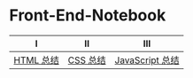 # Front-End-Notebook


|                              Ⅰ                               |                              Ⅱ                               |                              Ⅲ                               |
| :----------------------------------------------------------: | :----------------------------------------------------------: | :----------------------------------------------------------: |
| [HTML 总结](https://github.com/Alyssa-x/Front-End-Notebook/blob/master/Html.md) | [CSS 总结](https://github.com/Alyssa-x/Front-End-Notebook/blob/master/Css.md) | [JavaScript 总结](https://github.com/Alyssa-x/Front-End-Notebook/blob/master/JavaScript.md) | [算法总结](https://github.com/CavsZhouyou/Front-End-Interview-Notebook/blob/master/%E7%AE%97%E6%B3%95/%E7%AE%97%E6%B3%95.md)  |
